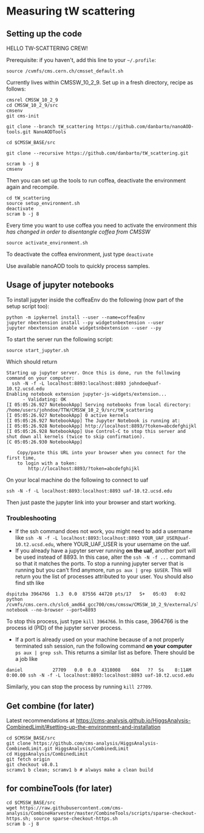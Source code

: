 # Measuring tW scattering

## Setting up the code

HELLO TW-SCATTERING CREW!

Prerequisite: if you haven't, add this line to your `~/.profile`:
```
source /cvmfs/cms.cern.ch/cmsset_default.sh
```

Currently lives within CMSSW_10_2_9. Set up in a fresh directory, recipe as follows:
```
cmsrel CMSSW_10_2_9
cd CMSSW_10_2_9/src
cmsenv
git cms-init

git clone --branch tW_scattering https://github.com/danbarto/nanoAOD-tools.git NanoAODTools

cd $CMSSW_BASE/src

git clone --recursive https://github.com/danbarto/tW_scattering.git

scram b -j 8
cmsenv

```

Then you can set up the tools to run coffea, deactivate the environment again and recompile.
```
cd tW_scattering
source setup_environment.sh
deactivate
scram b -j 8
```

Every time you want to use coffea you need to activate the environment *this has changed in order to disentangle coffea from CMSSW*
```
source activate_environment.sh
```

To deactivate the coffea environment, just type `deactivate`


Use available nanoAOD tools to quickly process samples.

## Usage of jupyter notebooks

To install jupyter inside the coffeaEnv do the following (now part of the setup script too):
```
python -m ipykernel install --user --name=coffeaEnv
jupyter nbextension install --py widgetsnbextension --user
jupyter nbextension enable widgetsnbextension --user --py
```

To start the server run the following script:
```
source start_jupyter.sh
```
Which should return
```
Starting up jupyter server. Once this is done, run the following command on your computer:
  ssh -N -f -L localhost:8893:localhost:8893 johndoe@uaf-10.t2.ucsd.edu
Enabling notebook extension jupyter-js-widgets/extension...
      - Validating: OK
[I 05:05:26.927 NotebookApp] Serving notebooks from local directory: /home/users/johndoe/TTW/CMSSW_10_2_9/src/tW_scattering
[I 05:05:26.927 NotebookApp] 0 active kernels
[I 05:05:26.927 NotebookApp] The Jupyter Notebook is running at:
[I 05:05:26.928 NotebookApp] http://localhost:8893/?token=abcdefghijkl
[I 05:05:26.928 NotebookApp] Use Control-C to stop this server and shut down all kernels (twice to skip confirmation).
[C 05:05:26.930 NotebookApp]

    Copy/paste this URL into your browser when you connect for the first time,
    to login with a token:
        http://localhost:8893/?token=abcdefghijkl
```

On your local machine do the following to connect to uaf
```
ssh -N -f -L localhost:8893:localhost:8893 uaf-10.t2.ucsd.edu
```

Then just paste the jupyter link into your browser and start working.

### Troubleshooting
- If the ssh command does not work, you might need to add a username like `ssh -N -f -L localhost:8893:localhost:8893 YOUR_UAF_USER@uaf-10.t2.ucsd.edu`, where YOUR_UAF_USER is your username on the uaf.
- If you already have a jupyter server running **on the uaf**, another port will be used instead of 8893. In this case, alter the `ssh -N -f ...` command so that it matches the ports. To stop a running jupyter server that is running but you can't find anymore, run `ps aux | grep $USER`. This will return you the list of processes attributed to your user. You should also find sth like
```
dspitzba 3964766  1.3  0.0  87556 44720 pts/17   S+   05:03   0:02 python /cvmfs/cms.cern.ch/slc6_amd64_gcc700/cms/cmssw/CMSSW_10_2_9/external/slc6_amd64_gcc700/bin/jupyter-notebook --no-browser --port=8893
```
To stop this process, just type `kill 3964766`. In this case, 3964766 is the process id (PID) of the jupyter server process.
- If a port is already used on your machine because of a not properly terminated ssh session, run the following command **on your computer** `ps aux | grep ssh`. This returns a similar list as before. There should be a job like
```
daniel           27709   0.0  0.0  4318008    604   ??  Ss    8:11AM   0:00.00 ssh -N -f -L localhost:8893:localhost:8893 uaf-10.t2.ucsd.edu
```
Similarly, you can stop the process by running `kill 27709`.


## Get combine (for later)
Latest recommendations at https://cms-analysis.github.io/HiggsAnalysis-CombinedLimit/#setting-up-the-environment-and-installation
```
cd $CMSSW_BASE/src
git clone https://github.com/cms-analysis/HiggsAnalysis-CombinedLimit.git HiggsAnalysis/CombinedLimit
cd HiggsAnalysis/CombinedLimit
git fetch origin
git checkout v8.0.1
scramv1 b clean; scramv1 b # always make a clean build
```

## for combineTools (for later)
```
cd $CMSSW_BASE/src
wget https://raw.githubusercontent.com/cms-analysis/CombineHarvester/master/CombineTools/scripts/sparse-checkout-https.sh; source sparse-checkout-https.sh
scram b -j 8
```
